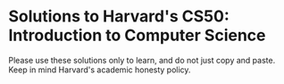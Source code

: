 # Solutions to Harvard's CS50: Introduction to Computer Science 

Please use these solutions only to learn, and do not just copy and paste. Keep in mind Harvard's academic honesty policy.
